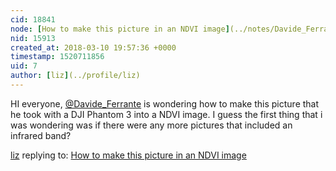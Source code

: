 ```yaml
---
cid: 18841
node: [How to make this picture in an NDVI image](../notes/Davide_Ferrante/03-10-2018/how-to-do-x)
nid: 15913
created_at: 2018-03-10 19:57:36 +0000
timestamp: 1520711856
uid: 7
author: [liz](../profile/liz)
---
```


HI everyone, [@Davide_Ferrante](/profile/Davide_Ferrante) is wondering how to make this picture that he took with a DJI Phantom 3 into a NDVI image. I guess the first thing that i was wondering was if there were any more pictures that included an infrared band?


[liz](../profile/liz) replying to: [How to make this picture in an NDVI image](../notes/Davide_Ferrante/03-10-2018/how-to-do-x)

